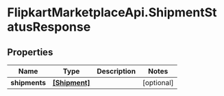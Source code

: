 # FlipkartMarketplaceApi.ShipmentStatusResponse

## Properties
Name | Type | Description | Notes
------------ | ------------- | ------------- | -------------
**shipments** | [**[Shipment]**](Shipment.md) |  | [optional] 

